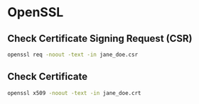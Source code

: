 OpenSSL
=======

Check Certificate Signing Request (CSR)
---------------------------------------

```bash
openssl req -noout -text -in jane_doe.csr
```

Check Certificate
-----------------

```bash
openssl x509 -noout -text -in jane_doe.crt
```